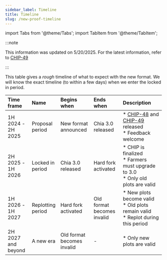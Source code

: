 ```yaml
---
sidebar_label: Timeline
title: Timeline
slug: /new-proof-timeline
---
```


import Tabs from '@theme/Tabs';
import TabItem from '@theme/TabItem';

:::note

This information was updated on 5/20/2025.
For the latest information, refer to [CHIP-49](https://github.com/Chia-Network/chips/pull/161)

:::

This table gives a _rough_ timeline of what to expect with the new format. We will know the exact timeline (to within a few days) when we enter the locked in period.

| Time frame               | Name                    | Begins when                      | Ends when                        | Description                                                                                                                                                   |
| :----------------------- | :---------------------- | :------------------------------- | :------------------------------- | :------------------------------------------------------------------------------------------------------------------------------------------------------------ |
| 1H 2024 - <br/> 2H 2025  | Proposal <br/> period   | New format <br/> announced       | Chia 3.0 <br/> released          | \* [CHIP-48](https://github.com/Chia-Network/chips/pull/160) and [CHIP-49](https://github.com/Chia-Network/chips/pull/161) released <br/> \* Feedback welcome |
| 2H 2025 - <br/> 1H 2026  | Locked in <br/> period  | Chia 3.0 <br/> released          | Hard fork <br/> activated        | \* CHIP is finalized <br/> \* Farmers must upgrade to 3.0 <br/> \* Only old plots are valid                                                                   |
| 1H 2026 - <br/> 1H 2027  | Replotting <br/> period | Hard fork <br/> activated        | Old format <br/> becomes invalid | \* New plots become valid <br/> \* Old plots remain valid <br/> \* Replot during this period                                                                  |
| 2H 2027 <br/> and beyond | A new era               | Old format <br/> becomes invalid | -                                | \* Only new plots are valid                                                                                                                                   |
